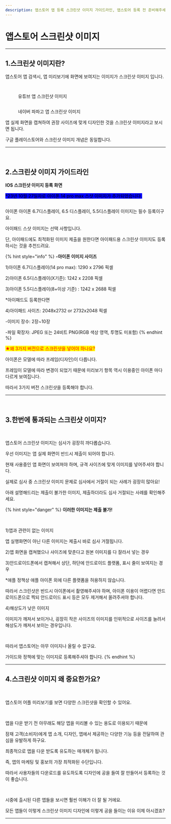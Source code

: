 ```yaml
---
description: 앱스토어 앱 등록 스크린샷 이미지 가이드라인, 앱스토어 등록 전 준비해주세요.
---
```


# 앱스토어 스크린샷 이미지

***



## 1.스크린샷 이미지란?

앱스토어 앱 검색시, 앱 미리보기에 화면에 보여지는 이미지가 스크린샷 이미지 입니다.

<div align="left">

<figure><img src="../../.gitbook/assets/스샷.png" alt=""><figcaption></figcaption></figure>

</div>

<div align="left">

<figure><img src="../../.gitbook/assets/캡처1.PNG" alt=""><figcaption><p>유튜브 앱 스크린샷 이미지</p></figcaption></figure>

</div>

<div align="left">

<figure><img src="../../.gitbook/assets/캡처2.PNG" alt=""><figcaption><p>네이버 파파고 앱 스크린샷 이미지</p></figcaption></figure>

</div>

앱 실제 화면을 캡쳐하여 권장 사이즈에 맞게 디자인한 것을 스크린샷 이미지라고 보시면 됩니다.

구글 플레이스토어와 스크린샷 이미지 개념은 동일합니다.

***

​

## **2.스크린샷 이미지 가이드라인**



**IOS 스크린샷 이미지 등록 화면**

<mark style="background-color:blue;">\*23년 10월 27일자로 아이폰 14 pro max 스샷 이미지가 추가되었습니다.​</mark>

<div align="left">

<figure><img src="../../.gitbook/assets/앱스토어1 (1).png" alt=""><figcaption></figcaption></figure>

</div>

아이폰 아이폰 6.7디스플레이, 6.5 디스플레이, 5.5디스플레이 이미지는 필수 등록이구요.

아이패드 스샷 이미지는 선택 사항입니다.

단, 아이패드에도 최적화된 이미지 제출을 원한다면 아이패드용 스크린샷 이미지도 등록하시는 것을 추천드려요.

{% hint style="info" %}
**-아이폰 이미지 사이즈**

1\)아이폰 6.7디스플레이(14 pro max): 1290 x 2796 픽셀

2\)아이폰 6.5디스플레이(X기준): 1242 x 2208 픽셀

3\)아이폰 5.5디스플레이(8+이상 기준) : 1242 x 2688 픽셀

\*아이패드도 등록한다면

4\)아이패드 사이즈: 2048x2732 or 2732x2048 픽셀

\-이미지 장수: 2장\~10장

\-파일 확장자: JPEG 또는 24비트 PNG(RGB 색상 영역, 투명도 미포함)
{% endhint %}

<mark style="color:red;">★왜 3가지 버전으로 스크린샷을 넣어야 하나요?</mark>

아이폰은 모델에 따라 프레임(디자인)이 다릅니다.

프레임이 모델에 따라 변경이 되었기 때문에 미리보기 항목 역시 이용중인 아이폰 마다 다르게 보여집니다.

따라서 3가지 버전 스크린샷을 등록해야 합니다.

***

​

## 3.한번에 통과되는 스크린샷 이미지?

​

앱스토어 스크린샷 이미지는 심사가 굉장히 까다롭습니다.

우선 이미지는 앱 실제 화면이 반드시 제출이 되어야 합니다.

현재 사용중인 앱 화면이 보여져야 하며, 규격 사이즈에 맞게 이미지를 넣어주셔야 합니다.

실제로 심사 중 스크린샷 이미지 문제로 심사에서 거절이 되는 사례가 굉장히 많아요!

아래 설명해드리는 제출이 불가한 이미지, 제출하더라도 심사 거절되는 사례를 확인해주세요.

{% hint style="danger" %}
**이러한 이미지는 제출 불가!**

​

1\)앱과 관련이 없는 이미지

앱 실행화면이 아닌 다른 이미지는 제출시 바로 심사 거절됩니다.



2\)앱 화면을 캡쳐했으나 사이즈에 맞춘다고 원본 이미지를 다 잘라서 넣는 경우



3\)안드로이드폰에서 캡쳐해서 상단, 하단에 안드로이드 플랫폼, 표시 줄이 보여지는 경우

\*애플 정책상 애플 아이폰 외에 다른 플랫폼을 허용하지 않습니다.

따라서 스크린샷은 반드시 아이폰에서 촬영해주셔야 하며, 아이폰 이용이 어렵다면 안드로이드폰으로 찍되 안드로이드 표시 등은 모두 제거해서 올려주셔야 합니다.



4\)해상도가 낮은 이미지

이미지가 깨져서 보이거나, 굉장히 작은 사이즈의 이미지를 인위적으로 사이즈를 늘려서 해상도가 깨져서 보이는 경우입니다.

​

따라서 앱스토어는 아무 이미지나 올릴 수 없구요.

가이드와 정책에 맞는 이미지로 등록해주셔야 합니다.
{% endhint %}

***



## 4.스크린샷 이미지 왜 중요한가요?

​

앱스토어 어플 미리보기를 보면 다양한 스크린샷을 확인할 수 있어요.

​

앱을 다운 받기 전 아무래도 해당 앱을 미리볼 수 있는 용도로 이용되기 때문에

잠재 고객(소비자)에게 앱 소개, 디자인, 앱에서 제공하는 다양한 기능 등을 전달하여 관심을 유발하게 하구요.

최종적으로 앱을 다운 받도록 유도하는 매개체가 됩니다.

즉, 앱의 마케팅 및 홍보의 가장 최적화된 수단입니다.

따라서 사용자들의 다운로드를 유도하도록 디자인에 공을 들여 잘 만들어서 등록하는 것이 좋습니다.

​

시중에 출시된 다른 앱들을 보시면 훨씬 이해가 더 잘 될 거에요.

모든 앱들이 이렇게 스크린샷 이미지 디자인에 이렇게 공을 들이는 이유 이제 아시겠죠?



***

